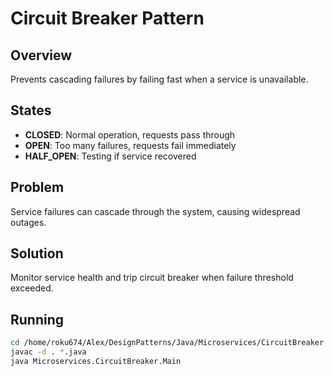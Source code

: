 # Circuit Breaker Pattern

## Overview
Prevents cascading failures by failing fast when a service is unavailable.

## States
- **CLOSED**: Normal operation, requests pass through
- **OPEN**: Too many failures, requests fail immediately  
- **HALF_OPEN**: Testing if service recovered

## Problem
Service failures can cascade through the system, causing widespread outages.

## Solution
Monitor service health and trip circuit breaker when failure threshold exceeded.

## Running
```bash
cd /home/roku674/Alex/DesignPatterns/Java/Microservices/CircuitBreaker
javac -d . *.java
java Microservices.CircuitBreaker.Main
```

